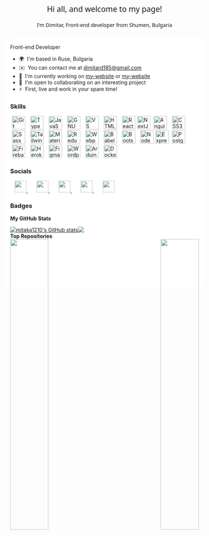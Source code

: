 <div align="center" style='margin: 3em;'>
    <h2 style='font-family: "Akaya Telivigala", system-ui;
  font-weight: 400;
  font-style: normal;'>Hi all, and welcome to my page!</h2>
    <h4 style='  font-family: "Akaya Telivigala", system-ui;
  font-weight: 400;
  font-style: normal;'>I'm Dimitar, Front-end developer from  Shumen, Bulgaria</h4>

</div>


<div style='background: white; border-radius: 16px; margin: -20px; padding: 15px; position: relative; top: 5px'>
Front-end Developer

* 🌍  I'm based in Ruse, Bulgaria
* ✉️  You can contact me at [dimitard185@gmail.com](mailto:dimitard185@gmail.com)
* 🚀  I'm currently working on [my-website](https://eng.d-dimitrov.eu/Home-page) or [my-website](https://mitaka-website-stage.vercel.app/Home-page)
* 🤝  I'm open to collaborating on an interesting project
* ⚡  First, live and work in your spare time!

<!-- <a href="https://www.github.com/mitaka1210" target="_blank" rel="noreferrer"><img
src="https://img.shields.io/github/followers/mitaka1210?logo=github&style=for-the-badge&color=0891b2&labelColor=1c1917" /></a>
<a href="https://www.x.com/dimitar1201" target="_blank" rel="noreferrer"><img
src="https://img.shields.io/twitter/follow/dimitar1201?logo=twitter&style=for-the-badge&color=0891b2&labelColor=1c1917"/></a> -->

### Skills


<p align="left">
<a style='margin:5px' href="https://git-scm.com/" target="_blank" rel="noreferrer"><img src="https://raw.githubusercontent.com/danielcranney/readme-generator/main/public/icons/skills/git-colored.svg" width="36" height="36" alt="Git" /></a>
<a style='margin:5px' href="https://www.typescriptlang.org/" target="_blank" rel="noreferrer"><img src="https://raw.githubusercontent.com/danielcranney/readme-generator/main/public/icons/skills/typescript-colored.svg" width="36" height="36" alt="TypeScript" /></a>
<a style='margin:5px' href="https://developer.mozilla.org/en-US/docs/Web/JavaScript" target="_blank" rel="noreferrer"><img src="https://raw.githubusercontent.com/danielcranney/readme-generator/main/public/icons/skills/javascript-colored.svg" width="36" height="36" alt="JavaScript" /></a>
<a style='margin:5px' href="https://www.gnu.org/software/bash/" target="_blank" rel="noreferrer"><img src="https://raw.githubusercontent.com/danielcranney/readme-generator/main/public/icons/skills/gnubash.svg" width="36" height="36" alt="GNU Bash" /></a>
<a style='margin:5px' href="https://code.visualstudio.com/" target="_blank" rel="noreferrer"><img src="https://raw.githubusercontent.com/danielcranney/readme-generator/main/public/icons/skills/visualstudiocode.svg" width="36" height="36" alt="VS Code" /></a>
<a style='margin:5px' href="https://developer.mozilla.org/en-US/docs/Glossary/HTML5" target="_blank" rel="noreferrer"><img src="https://raw.githubusercontent.com/danielcranney/readme-generator/main/public/icons/skills/html5-colored.svg" width="36" height="36" alt="HTML5" /></a>
<a style='margin:5px' href="https://reactjs.org/" target="_blank" rel="noreferrer"><img src="https://raw.githubusercontent.com/danielcranney/readme-generator/main/public/icons/skills/react-colored.svg" width="36" height="36" alt="React" /></a><a href="https://nextjs.org/docs" target="_blank" rel="noreferrer"><img src="https://raw.githubusercontent.com/danielcranney/readme-generator/main/public/icons/skills/nextjs-colored.svg" width="36" height="36" alt="NextJs" /></a>
<a style='margin:5px' href="https://angular.io/" target="_blank" rel="noreferrer"><img src="https://raw.githubusercontent.com/danielcranney/readme-generator/main/public/icons/skills/angularjs-colored.svg" width="36" height="36" alt="Angular" /></a>
<a style='margin:5px' href="https://www.w3.org/TR/CSS/#css" target="_blank" rel="noreferrer"><img src="https://raw.githubusercontent.com/danielcranney/readme-generator/main/public/icons/skills/css3-colored.svg" width="36" height="36" alt="CSS3" /></a>
<a style='margin:5px' href="https://sass-lang.com/" target="_blank" rel="noreferrer"><img src="https://raw.githubusercontent.com/danielcranney/readme-generator/main/public/icons/skills/sass-colored.svg" width="36" height="36" alt="Sass" /></a>
<a style='margin:5px' href="https://tailwindcss.com/" target="_blank" rel="noreferrer"><img src="https://raw.githubusercontent.com/danielcranney/readme-generator/main/public/icons/skills/tailwindcss-colored.svg" width="36" height="36" alt="TailwindCSS" /></a>
<a style='margin:5px' href="https://mui.com/" target="_blank" rel="noreferrer"><img src="https://raw.githubusercontent.com/danielcranney/readme-generator/main/public/icons/skills/materialui-colored.svg" width="36" height="36" alt="Material UI" /></a>
<a style='margin:5px' href="https://redux.js.org/" target="_blank" rel="noreferrer"><img src="https://raw.githubusercontent.com/danielcranney/readme-generator/main/public/icons/skills/redux-colored.svg" width="36" height="36" alt="Redux" /></a>
<a style='margin:5px' href="https://webpack.js.org/" target="_blank" rel="noreferrer"><img src="https://raw.githubusercontent.com/danielcranney/readme-generator/main/public/icons/skills/webpack-colored.svg" width="36" height="36" alt="Webpack" /></a>
<a style='margin:5px' href="https://babeljs.io/" target="_blank" rel="noreferrer"><img src="https://raw.githubusercontent.com/danielcranney/readme-generator/main/public/icons/skills/babel-colored.svg" width="36" height="36" alt="Babel" /></a>
<a style='margin:5px' href="https://getbootstrap.com/" target="_blank" rel="noreferrer"><img src="https://raw.githubusercontent.com/danielcranney/readme-generator/main/public/icons/skills/bootstrap-colored.svg" width="36" height="36" alt="Bootstrap" /></a>
<a style='margin:5px' href="https://nodejs.org/en/" target="_blank" rel="noreferrer"><img src="https://raw.githubusercontent.com/danielcranney/readme-generator/main/public/icons/skills/nodejs-colored.svg" width="36" height="36" alt="NodeJS" /></a><a href="https://expressjs.com/" target="_blank" rel="noreferrer"><img src="https://raw.githubusercontent.com/danielcranney/readme-generator/main/public/icons/skills/express-colored.svg" width="36" height="36" alt="Express" /></a>
<a style='margin:5px' href="https://www.postgresql.org/" target="_blank" rel="noreferrer"><img src="https://raw.githubusercontent.com/danielcranney/readme-generator/main/public/icons/skills/postgresql-colored.svg" width="36" height="36" alt="PostgreSQL" /></a>
<a style='margin:5px' href="https://firebase.google.com/" target="_blank" rel="noreferrer"><img src="https://raw.githubusercontent.com/danielcranney/readme-generator/main/public/icons/skills/firebase-colored.svg" width="36" height="36" alt="Firebase" /></a>
<a style='margin:5px' href="https://www.heroku.com/" target="_blank" rel="noreferrer"><img src="https://raw.githubusercontent.com/danielcranney/readme-generator/main/public/icons/skills/heroku-colored.svg" width="36" height="36" alt="Heroku" /></a>
<a style='margin:5px' href="https://www.figma.com/" target="_blank" rel="noreferrer"><img src="https://raw.githubusercontent.com/danielcranney/readme-generator/main/public/icons/skills/figma-colored.svg" width="36" height="36" alt="Figma" /></a>
<a style='margin:5px' href="https://wordpress.com" target="_blank" rel="noreferrer"><img src="https://raw.githubusercontent.com/danielcranney/readme-generator/main/public/icons/skills/wordpress-colored.svg" width="36" height="36" alt="Wordpress" /></a>
<a style='margin:5px' href="https://store.arduino.cc/?gclid=Cj0KCQjw2eilBhCCARIsAG0Pf8uueBifykWcsSS4LPESeGQfxGVKJYnzV7bz471XfknQJy_1VINVWM8aAkLtEALw_wcB" target="_blank" rel="noreferrer"><img src="https://raw.githubusercontent.com/danielcranney/readme-generator/main/public/icons/skills/arduino-colored.svg" width="36" height="36" alt="Arduino" /></a>
<a style='margin:5px' href="https://www.docker.com/" target="_blank" rel="noreferrer"><img src="https://raw.githubusercontent.com/danielcranney/readme-generator/main/public/icons/skills/docker-colored.svg" width="36" height="36" alt="Docker" /></a>
</p>


### Socials
<p align="left">
<a style='margin:12px' href="https://discord.com/users/mitaka7120" target="_blank" rel="noreferrer"> <picture> <source media="(prefers-color-scheme: dark)" src="https://raw.githubusercontent.com/danielcranney/readme-generator/main/public/icons/socials/discord-dark.svg" /> <source  media="(prefers-color-scheme: light)" src="https://raw.githubusercontent.com/danielcranney/readme-generator/main/public/icons/socials/discord.svg" /> <img src="https://raw.githubusercontent.com/danielcranney/readme-generator/main/public/icons/socials/discord.svg" width="32" height="32" /> </picture> </a>
<a style='margin:12px' href="https://www.facebook.com/mitaka1210" target="_blank" rel="noreferrer"> <picture> <source media="(prefers-color-scheme: dark)" src="https://raw.githubusercontent.com/danielcranney/readme-generator/main/public/icons/socials/facebook-dark.svg" /> <source media="(prefers-color-scheme: light)" src="https://raw.githubusercontent.com/danielcranney/readme-generator/main/public/icons/socials/facebook.svg" /> <img src="https://raw.githubusercontent.com/danielcranney/readme-generator/main/public/icons/socials/facebook.svg" width="32" height="32" /> </picture> </a>
<a style='margin:12px' href="https://www.github.com/mitaka1210" target="_blank" rel="noreferrer"> <picture> <source media="(prefers-color-scheme: dark)" src="https://raw.githubusercontent.com/danielcranney/readme-generator/main/public/icons/socials/github-white.svg" /> <source media="(prefers-color-scheme: light)" src="https://raw.githubusercontent.com/danielcranney/readme-generator/main/public/icons/socials/github.svg" /> <img src="https://raw.githubusercontent.com/danielcranney/readme-generator/main/public/icons/socials/github.svg" width="32" height="32" /> </picture> </a>
<a style='margin:12px' href="https://www.linkedin.com/in/dimitar-dimitrov1201" target="_blank" rel="noreferrer"> <picture> <source media="(prefers-color-scheme: dark)" src="https://raw.githubusercontent.com/danielcranney/readme-generator/main/public/icons/socials/linkedin-dark.svg" /> <source media="(prefers-color-scheme: light)" src="https://raw.githubusercontent.com/danielcranney/readme-generator/main/public/icons/socials/linkedin.svg" /> <img src="https://raw.githubusercontent.com/danielcranney/readme-generator/main/public/icons/socials/linkedin.svg" width="32" height="32" /> </picture> </a> 
<a style='margin:12px' href="https://www.x.com/dimitar1201" target="_blank" rel="noreferrer"> <picture> <source  media="(prefers-color-scheme: white)" src="https://raw.githubusercontent.com/danielcranney/readme-generator/main/public/icons/socials/twitter.svg" /> <source media="(prefers-color-scheme: light)" src="https://raw.githubusercontent.com/danielcranney/readme-generator/main/public/icons/socials/twitter.svg" /> <img style='color: red !important' src="https://raw.githubusercontent.com/danielcranney/readme-generator/main/public/icons/socials/twitter.svg" width="32" height="32" /> </picture> </a></p>

### Badges

<b>My GitHub Stats</b>
<div style='display: flex'>
<a href="http://www.github.com/mitaka1210"><img src="https://github-readme-stats.vercel.app/api?username=mitaka1210&show_icons=true&hide=&count_private=true&title_color=0891b2&text_color=ffffff&icon_color=0891b2&bg_color=1c1917&hide_border=true&show_icons=true" alt="mitaka1210's GitHub stats" /></a>
<a href="http://www.github.com/mitaka1210"><img src="https://github-readme-streak-stats.herokuapp.com/?user=mitaka1210&stroke=ffffff&background=1c1917&ring=0891b2&fire=0891b2&currStreakNum=ffffff&currStreakLabel=0891b2&sideNums=ffffff&sideLabels=ffffff&dates=ffffff&hide_border=true" /></a>

</div>
<b>Top Repositories</b>

<div width="100%" align="center"><a href="https://github.com/mitaka1210/mitaka-website" align="left"><img align="left" width="45%" src="https://github-readme-stats.vercel.app/api/pin/?username=mitaka1210&repo=mitaka-website&title_color=0891b2&text_color=ffffff&icon_color=0891b2&bg_color=1c1917&hide_border=true&locale=en" /></a><a href="https://github.com/mitaka1210/Personal-Portfolio--2" align="right"><img align="right" width="45%" src="https://github-readme-stats.vercel.app/api/pin/?username=mitaka1210&repo=Personal-Portfolio--2&title_color=0891b2&text_color=ffffff&icon_color=0891b2&bg_color=1c1917&hide_border=true&locale=en" /></a></div><br /><br /><br /><br /><br /><br /><br />
<!-- <div style='margin:15px 0 15px 0;''>
<b>Top Languages</b>
</div>
<div style='display: flex; justify-content: center'>
    <a href="https://github.com/mitaka1210" align="left"><img src="https://github-readme-stats.vercel.app/api/top-langs/?username=mitaka1210&langs_count=10&title_color=0891b2&text_color=ffffff&icon_color=0891b2&bg_color=1c1917&hide_border=true&locale=en&custom_title=Top%20%Languages" alt="Top Languages" /></a>
    <!-- | <a href="https://github.com/anuraghazra/github-readme-stats"><img align="center" src="https://github-readme-stats.vercel.app/api?username=anuraghazra&show_icons=true&include_all_commits=true&theme=buefy&hide_border=true" alt="Anurag's github stats" /></a> | -->
<!-- </div> -->

</div>

<link rel="preconnect" href="https://fonts.googleapis.com">
<link rel="preconnect" href="https://fonts.gstatic.com" crossorigin>
<link href="https://fonts.googleapis.com/css2?family=Akaya+Telivigala&display=swap" rel="stylesheet">
